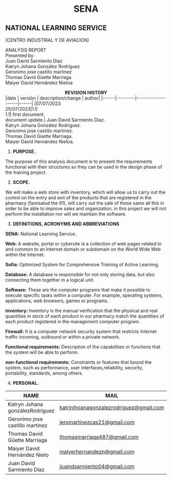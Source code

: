 #  <h1><center>**SENA**</center></h1>

## <h2>NATIONAL LEARNING SERVICE</h2>
(CENTRO INDUSTRIAL Y DE AVIACION)

ANALYSIS REPORT <br>
Presented by:<br>
Juan David Sarmiento Dìaz <br>
Katryn Johana González Rodríguez<br>
Geronimo jose castillo martinez<br>
Thomas David Güette Marriaga<br>
Maiyer David Hernández Nietoa<br>

**<center>REVISION HISTORY</center>**
|date  | versiòn | description/change | author|
|------|---------|--------------------|------|
|07/07/2023 <br> 25/07/2023|1.0 <br> 1.1| first document. <br> document update.| Juan David Sarmiento Dìaz. <br> Katryn Johana González Rodríguez. <br> Geronimo jose castillo martinez. <br> Thomas David Güette Marriaga. <br> Maiyer David Hernández Nietoa.

1. **PURPOSE.** <br>

The purpose of this analysis document is to present the requirements
functional with their structures so they can be used in the design phase
of the training project.

2. **SCOPE.** <br>

We will make a web store with inventory, which will allow us to carry out the control
on the entry and exit of the products that are registered in the pharmacy (famisalud
the 91), will carry out the sale of these same all this in order to be able to
improve sales and organization, in this project we will not perform the installation
nor will we maintain the software.

3. **DEFINITIONS, ACRONYMS AND ABBREVIATIONS** <br>

**SENA:** National Learning Service. <br>

**Web:** A website, portal or cybersite is a collection of web pages related to and common to an Internet domain or subdomain on the World Wide Web within the Internet. <br>

**Sofía:** Optimized System for Comprehensive Training of Active Learning. <br>

**Database:** A database is responsible for not only storing data, but also connecting them together in a logical unit. <br>

**Software:** These are the computer programs that make it possible to execute
specific tasks within a computer. For example, operating systems, applications, web browsers, games or programs. <br>

**inventory:** Inventory is the manual verification that the physical and real quantities in stock of each product in our pharmacy match the quantities
of each product registered in the management computer program.<br>

**Firewall:** It is a computer network security system that restricts Internet traffic incoming, outbound or within a private network. <br>

**Functional requirements:** Description of the capabilities or functions that the system will be able to perform. <br>

**non-functional requirements:** Constraints or features that bound the system, such as performance, user interfaces,reliability, security, portability, standards, among others.<br>

4. **PERSONAL.** <br>

|**NAME**  |**MAIL**  |**PHONE**   |
|----------|----------|------------|
|Katryn Johana gonzálezRodríguez |katrinjhoanagonzalezrodriguez@gmail.com|3022349798|
|Geronimo jose castillo martinez |jeromartinezcas21@gmail.com|3206926305|
|Thomas David Güette Marriaga|thomasmarriaga487@gmail.com|3003687800|
|Maiyer David Hernández Nieto|maiyerhernandezn@gmail.com|3046722344|
|Juan David Sarmiento Díaz|jjuandsarmiento04@gmail.com|3042285552|

